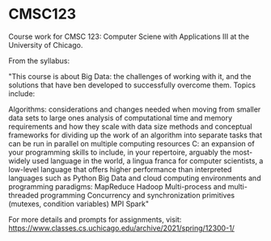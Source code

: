 # CMSC123

Course work for CMSC 123: Computer Sciene with Applications III at the University of Chicago. 

From the syllabus: 

"This course is about Big Data: the challenges of working with it, and the solutions that have ben developed to successfully overcome them. Topics include:

Algorithms:
considerations and changes needed when moving from smaller data sets to large ones
analysis of computational time and memory requirements and how they scale with data size
methods and conceptual frameworks for dividing up the work of an algorithm into separate tasks that can be run in parallel on multiple computing resources
C: an expansion of your programming skills to include, in your repertoire, arguably the most-widely used language in the world, a lingua franca for computer scientists, a low-level language that offers higher performance than interpreted languages such as Python
Big Data and cloud computing environments and programming paradigms:
MapReduce
Hadoop
Multi-process and multi-threaded programming
Concurrency and synchronization primitives (mutexes, condition variables)
MPI
Spark"

For more details and prompts for assignments, visit: 
https://www.classes.cs.uchicago.edu/archive/2021/spring/12300-1/
